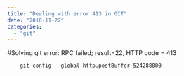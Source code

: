 ```yaml
---
title: "Dealing with error 413 in GIT"
date: "2016-11-22"
categories: 
  - "git"
---
```


#Solving git error: RPC failed; result=22, HTTP code = 413

```
    git config --global http.postBuffer 524288000
```
